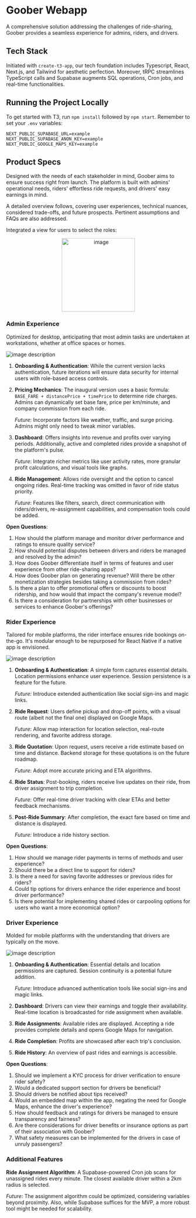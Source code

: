 # Goober Webapp

A comprehensive solution addressing the challenges of ride-sharing, Goober provides a seamless experience for admins, riders, and drivers.

## Tech Stack

Initiated with `create-t3-app`, our tech foundation includes Typescript, React, Next.js, and Tailwind for aesthetic perfection. Moreover, tRPC streamlines TypeScript calls and Supabase augments SQL operations, Cron jobs, and real-time functionalities.

## Running the Project Locally

To get started with T3, run `npm install` followed by `npm start`. Remember to set your `.env` variables:

```
NEXT_PUBLIC_SUPABASE_URL=example
NEXT_PUBLIC_SUPABASE_ANON_KEY=example
NEXT_PUBLIC_GOOGLE_MAPS_KEY=example
```

## Product Specs

Designed with the needs of each stakeholder in mind, Goober aims to ensure success right from launch. The platform is built with admins' operational needs, riders' effortless ride requests, and drivers' easy earnings in mind.

A detailed overview follows, covering user experiences, technical nuances, considered trade-offs, and future prospects. Pertinent assumptions and FAQs are also addressed.

Integrated a view for users to select the roles:


<p align="center">
<img src="public/roles.png" alt="image" width="200" height="auto">
</p>

### Admin Experience

Optimized for desktop, anticipating that most admin tasks are undertaken at workstations, whether at office spaces or homes.

![image description](public/admin.png)

1. **Onboarding & Authentication**: While the current version lacks authentication, future iterations will ensure data security for internal users with role-based access controls.

2. **Pricing Mechanics**: The inaugural version uses a basic formula: `BASE_FARE + distancePrice + timePrice` to determine ride charges. Admins can dynamically set base fare, price per km/minute, and company commission from each ride.

   _Future_: Incorporate factors like weather, traffic, and surge pricing. Admins might only need to tweak minor variables.

3. **Dashboard**: Offers insights into revenue and profits over varying periods. Additionally, active and completed rides provide a snapshot of the platform's pulse.

   _Future_: Integrate richer metrics like user activity rates, more granular profit calculations, and visual tools like graphs.

4. **Ride Management**: Allows ride oversight and the option to cancel ongoing rides. Real-time tracking was omitted in favor of ride status priority.

   _Future_: Features like filters, search, direct communication with riders/drivers, re-assignment capabilities, and compensation tools could be added.

**Open Questions**:

1. How should the platform manage and monitor driver performance and ratings to ensure quality service?
2. How should potential disputes between drivers and riders be managed and resolved by the admin?
3. How does Goober differentiate itself in terms of features and user experience from other ride-sharing apps?
4. How does Goober plan on generating revenue? Will there be other monetization strategies besides taking a commission from rides?
5. Is there a plan to offer promotional offers or discounts to boost ridership, and how would that impact the company's revenue model?
6. Is there a consideration for partnerships with other businesses or services to enhance Goober's offerings?

### Rider Experience

Tailored for mobile platforms, the rider interface ensures ride bookings on-the-go. It's modular enough to be repurposed for React Native if a native app is envisioned.

![image description](public/rider.png)

1. **Onboarding & Authentication**: A simple form captures essential details. Location permissions enhance user experience. Session persistence is a feature for the future.

   _Future_: Introduce extended authentication like social sign-ins and magic links.

2. **Ride Request**: Users define pickup and drop-off points, with a visual route (albeit not the final one) displayed on Google Maps.

   _Future_: Allow map interaction for location selection, real-route rendering, and favorite address storage.

3. **Ride Quotation**: Upon request, users receive a ride estimate based on time and distance. Backend storage for these quotations is on the future roadmap.

   _Future_: Adopt more accurate pricing and ETA algorithms.

4. **Ride Status**: Post-booking, riders receive live updates on their ride, from driver assignment to trip completion.

   _Future_: Offer real-time driver tracking with clear ETAs and better feedback mechanisms.

5. **Post-Ride Summary**: After completion, the exact fare based on time and distance is displayed.

   _Future_: Introduce a ride history section.

**Open Questions**:

1. How should we manage rider payments in terms of methods and user experience?
2. Should there be a direct line to support for riders?
3. Is there a need for saving favorite addresses or previous rides for riders?
4. Could tip options for drivers enhance the rider experience and boost driver performance?
5. Is there potential for implementing shared rides or carpooling options for users who want a more economical option?

### Driver Experience

Molded for mobile platforms with the understanding that drivers are typically on the move.

![image description](public/driver.png)

1. **Onboarding & Authentication**: Essential details and location permissions are captured. Session continuity is a potential future addition.

   _Future_: Introduce advanced authentication tools like social sign-ins and magic links.

2. **Dashboard**: Drivers can view their earnings and toggle their availability. Real-time location is broadcasted for ride assignment when available.

3. **Ride Assignments**: Available rides are displayed. Accepting a ride provides complete details and opens Google Maps for navigation.

4. **Ride Completion**: Profits are showcased after each trip's conclusion.

5. **Ride History**: An overview of past rides and earnings is accessible.

**Open Questions**:

1. Should we implement a KYC process for driver verification to ensure rider safety?
2. Would a dedicated support section for drivers be beneficial?
3. Should drivers be notified about tips received?
4. Would an embedded map within the app, negating the need for Google Maps, enhance the driver's experience?
5. How should feedback and ratings for drivers be managed to ensure transparency and fairness?
6. Are there considerations for driver benefits or insurance options as part of their association with Goober?
7. What safety measures can be implemented for the drivers in case of unruly passengers?

### Additional Features

**Ride Assignment Algorithm**: A Supabase-powered Cron job scans for unassigned rides every minute. The closest available driver within a 2km radius is selected.

_Future_: The assignment algorithm could be optimized, considering variables beyond proximity. Also, while Supabase suffices for the MVP, a more robust tool might be needed for scalability.
